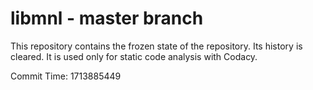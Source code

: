 # libmnl - master branch

This repository contains the frozen state of the repository.
Its history is cleared. It is used only for static code
analysis with Codacy.

Commit Time: 1713885449